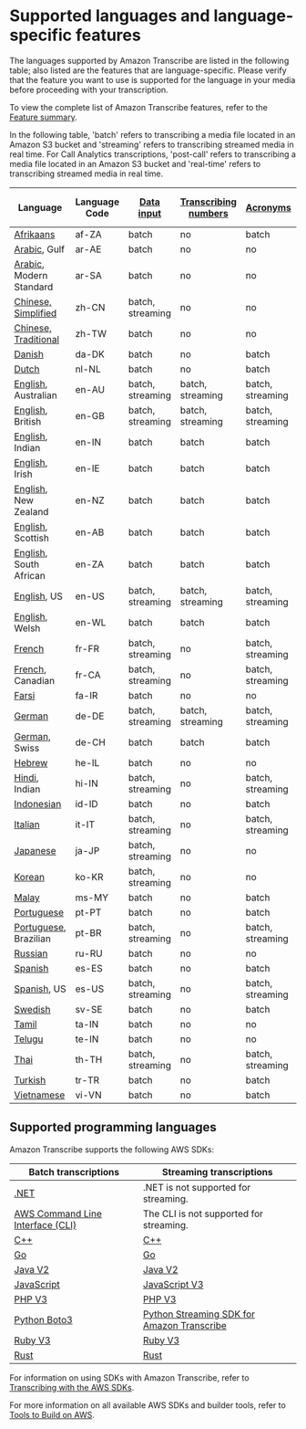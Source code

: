 # Supported languages and language\-specific features<a name="supported-languages"></a>

The languages supported by Amazon Transcribe are listed in the following table; also listed are the features that are language\-specific\. Please verify that the feature you want to use is supported for the language in your media before proceeding with your transcription\.

To view the complete list of Amazon Transcribe features, refer to the [Feature summary](feature-matrix.md)\.

In the following table, 'batch' refers to transcribing a media file located in an Amazon S3 bucket and 'streaming' refers to transcribing streamed media in real time\. For Call Analytics transcriptions, 'post\-call' refers to transcribing a media file located in an Amazon S3 bucket and 'real\-time' refers to transcribing streamed media in real time\. 


|  **Language**  |  **Language Code**  |  **[Data input](how-input.md)**  |  **[Transcribing numbers](how-numbers.md)**  |  **[Acronyms](custom-vocabulary-create-table.md)**  |  **[Custom language models](custom-language-models.md)**  |  **[Redaction](pii-redaction.md)**  |  **[Call Analytics](call-analytics.md)**  | 
| --- | --- | --- | --- | --- | --- | --- | --- | 
| [Afrikaans](charsets.md#char-afrikaans) | af\-ZA | batch | no | batch | no | no | no | 
| [Arabic](charsets.md#char-arabic), Gulf | ar\-AE | batch | no | no | no | no | post\-call | 
| [Arabic](charsets.md#char-arabic), Modern Standard | ar\-SA | batch | no | no | no | no | no | 
| [Chinese, Simplified](charsets.md#char-chinese-man-cn) | zh\-CN | batch, streaming | no | no | no | no | post\-call | 
| [Chinese, Traditional](charsets.md#char-chinese-man-tw) | zh\-TW | batch | no | no | no | no | no | 
| [Danish](charsets.md#char-danish) | da\-DK | batch | no | batch | no | no | no | 
| [Dutch](charsets.md#char-dutch) | nl\-NL | batch | no | batch | no | no | no | 
| [English](charsets.md#char-english), Australian | en\-AU | batch, streaming | batch, streaming | batch, streaming | batch, streaming | streaming | post\-call, real\-time | 
| [English](charsets.md#char-english), British | en\-GB | batch, streaming | batch, streaming | batch, streaming | batch, streaming | streaming | post\-call, real\-time | 
| [English](charsets.md#char-english), Indian | en\-IN | batch | batch | batch | no | no | post\-call | 
| [English](charsets.md#char-english), Irish | en\-IE | batch | batch | batch | no | no | post\-call | 
| [English](charsets.md#char-english), New Zealand | en\-NZ | batch | batch | batch | no | no | no | 
| [English](charsets.md#char-english), Scottish | en\-AB | batch | batch | batch | no | no | post\-call | 
| [English](charsets.md#char-english), South African | en\-ZA | batch | batch | batch | no | no | no | 
| [English](charsets.md#char-english), US | en\-US | batch, streaming | batch, streaming | batch, streaming | batch, streaming | batch, streaming | post\-call, real\-time | 
| [English](charsets.md#char-english), Welsh | en\-WL | batch | batch | batch | no | no | post\-call | 
| [French](charsets.md#char-french) | fr\-FR | batch, streaming | no | batch, streaming | no | no | post\-call, real\-time | 
| [French](charsets.md#char-french), Canadian | fr\-CA | batch, streaming | no | batch, streaming | no | no | post\-call, real\-time | 
| [Farsi](charsets.md#char-farsi) | fa\-IR | batch | no | no | no | no | no | 
| [German](charsets.md#char-german) | de\-DE | batch, streaming | batch, streaming | batch, streaming | batch, streaming | no | post\-call, real\-time | 
| [German](charsets.md#char-german), Swiss | de\-CH | batch | batch | batch | no | no | post\-call | 
| [Hebrew](charsets.md#char-hebrew) | he\-IL | batch | no | no | no | no | no | 
| [Hindi](charsets.md#char-hindi), Indian | hi\-IN | batch, streaming | no | batch, streaming | batch | no | post\-call | 
| [Indonesian](charsets.md#char-indonesian) | id\-ID | batch | no | batch | no | no | no | 
| [Italian](charsets.md#char-italian) | it\-IT | batch, streaming | no | batch, streaming | no | no | post\-call, real\-time | 
| [Japanese](charsets.md#char-japanese) | ja\-JP | batch, streaming | no | no | batch, streaming | no | post\-call | 
| [Korean](charsets.md#char-korean) | ko\-KR | batch, streaming | no | no | no | no | post\-call | 
| [Malay](charsets.md#char-malay) | ms\-MY | batch | no | batch | no | no | no | 
| [Portuguese](charsets.md#char-portuguese) | pt\-PT | batch | no | batch | no | no | post\-call | 
| [Portuguese](charsets.md#char-portuguese), Brazilian | pt\-BR | batch, streaming | no | batch, streaming | no | no | post\-call, real\-time | 
| [Russian](charsets.md#char-russian) | ru\-RU | batch | no | no | no | no | no | 
| [Spanish](charsets.md#char-spanish) | es\-ES | batch | no | batch | no | no | post\-call | 
| [Spanish](charsets.md#char-spanish), US | es\-US | batch, streaming | no | batch, streaming | batch, streaming | no | post\-call, real\-time | 
| [Swedish](charsets.md#char-swedish) | sv\-SE | batch | no | batch | no | no | no | 
| [Tamil](charsets.md#char-tamil) | ta\-IN | batch | no | no | no | no | no | 
| [Telugu](charsets.md#char-telugu) | te\-IN | batch | no | no | no | no | no | 
| [Thai](charsets.md#char-thai) | th\-TH | batch, streaming | no | batch, streaming | no | no | no | 
| [Turkish](charsets.md#char-turkish) | tr\-TR | batch | no | batch | no | no | no | 
| [Vietnamese](charsets.md#char-vietnamese) | vi\-VN | batch | no | batch | no | no | no | 

## Supported programming languages<a name="supported-sdks"></a>

Amazon Transcribe supports the following AWS SDKs:


| Batch transcriptions | Streaming transcriptions | 
| --- | --- | 
| [\.NET](https://docs.aws.amazon.com/sdkfornet/v3/apidocs/items/TranscribeService/NTranscribeService.html) | \.NET is not supported for streaming\. | 
| [AWS Command Line Interface \(CLI\)](https://docs.aws.amazon.com/cli/latest/reference/transcribe/index.html#cli-aws-transcribe) | The CLI is not supported for streaming\. | 
| [C\+\+](https://sdk.amazonaws.com/cpp/api/LATEST/namespace_aws_1_1_transcribe_service.html) | [C\+\+](https://github.com/aws/aws-sdk-cpp/tree/master/aws-cpp-sdk-transcribestreaming) | 
| [Go](https://docs.aws.amazon.com/sdk-for-go/api/service/transcribeservice/) | [Go](https://docs.aws.amazon.com/sdk-for-go/api/service/transcribestreamingservice/) | 
| [Java V2](https://sdk.amazonaws.com/java/api/latest/software/amazon/awssdk/services/transcribe/TranscribeClient.html) | [Java V2](https://github.com/aws/aws-sdk-java-v2/tree/master/services/transcribestreaming) | 
| [JavaScript](https://docs.aws.amazon.com/AWSJavaScriptSDK/latest/AWS/TranscribeService.html) | [JavaScript V3](https://github.com/aws/aws-sdk-js-v3/tree/master/clients/client-transcribe-streaming) | 
| [PHP V3](https://docs.aws.amazon.com/aws-sdk-php/v3/api/namespace-Aws.TranscribeService.html) | [PHP V3](https://github.com/aws/aws-sdk-php/releases/tag/3.172.4) | 
| [Python Boto3](https://boto3.amazonaws.com/v1/documentation/api/latest/reference/services/transcribe.html) | [Python Streaming SDK for Amazon Transcribe](https://github.com/awslabs/amazon-transcribe-streaming-sdk) | 
| [Ruby V3](https://docs.aws.amazon.com/sdk-for-ruby/v3/api/Aws/TranscribeService.html) | [Ruby V3](https://github.com/aws/aws-sdk-ruby/tree/version-3/gems/aws-sdk-transcribestreamingservice) | 
|  [Rust](https://crates.io/crates/aws-sdk-transcribe)  |  [Rust](https://crates.io/crates/aws-sdk-transcribestreaming)  | 

For information on using SDKs with Amazon Transcribe, refer to [Transcribing with the AWS SDKs](getting-started-sdk.md)\.

For more information on all available AWS SDKs and builder tools, refer to [Tools to Build on AWS](http://aws.amazon.com/developer/tools)\.